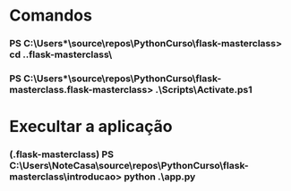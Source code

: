 # Comandos 
### PS C:\Users\*\source\repos\PythonCurso\flask-masterclass> cd .\.flask-masterclass\
### PS C:\Users\*\source\repos\PythonCurso\flask-masterclass\.flask-masterclass> .\Scripts\Activate.ps1   

# Execultar a aplicação

### (.flask-masterclass) PS C:\Users\NoteCasa\source\repos\PythonCurso\flask-masterclass\introducao> python .\app.py